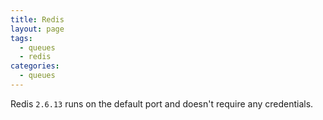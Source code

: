 ```yaml
---
title: Redis
layout: page
tags:
  - queues
  - redis
categories:
  - queues
---
```

Redis ```2.6.13``` runs on the default port and doesn't require any credentials.
